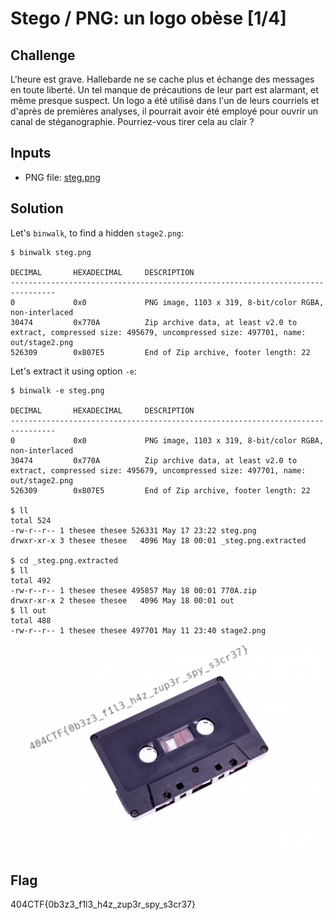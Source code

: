 # Stego / PNG: un logo obèse [1/4]

## Challenge
L'heure est grave. Hallebarde ne se cache plus et échange des messages en toute liberté. Un tel manque de précautions de leur part est alarmant, et même presque suspect. Un logo a été utilisé dans l'un de leurs courriels et d'après de premières analyses, il pourrait avoir été employé pour ouvrir un canal de stéganographie. Pourriez-vous tirer cela au clair ?

## Inputs
- PNG file: [steg.png](./steg.png)

## Solution
Let's `binwalk`, to find a hidden `stage2.png`:
```console
$ binwalk steg.png

DECIMAL       HEXADECIMAL     DESCRIPTION
--------------------------------------------------------------------------------
0             0x0             PNG image, 1103 x 319, 8-bit/color RGBA, non-interlaced
30474         0x770A          Zip archive data, at least v2.0 to extract, compressed size: 495679, uncompressed size: 497701, name: out/stage2.png
526309        0x807E5         End of Zip archive, footer length: 22
```

Let's extract it using option `-e`:
```console
$ binwalk -e steg.png

DECIMAL       HEXADECIMAL     DESCRIPTION
--------------------------------------------------------------------------------
0             0x0             PNG image, 1103 x 319, 8-bit/color RGBA, non-interlaced
30474         0x770A          Zip archive data, at least v2.0 to extract, compressed size: 495679, uncompressed size: 497701, name: out/stage2.png
526309        0x807E5         End of Zip archive, footer length: 22

$ ll
total 524
-rw-r--r-- 1 thesee thesee 526331 May 17 23:22 steg.png
drwxr-xr-x 3 thesee thesee   4096 May 18 00:01 _steg.png.extracted

$ cd _steg.png.extracted
$ ll
total 492
-rw-r--r-- 1 thesee thesee 495857 May 18 00:01 770A.zip
drwxr-xr-x 2 thesee thesee   4096 May 18 00:01 out
$ ll out
total 488
-rw-r--r-- 1 thesee thesee 497701 May 11 23:40 stage2.png
```

![stage2.png](./stage2.png)

## Flag
404CTF{0b3z3_f1l3_h4z_zup3r_spy_s3cr37}
